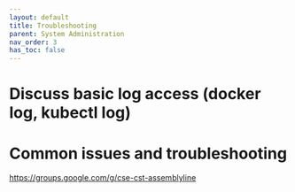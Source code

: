 ```yaml
---
layout: default
title: Troubleshooting
parent: System Administration
nav_order: 3
has_toc: false
---
```


# Discuss basic log access (docker log, kubectl log)

# Common issues and troubleshooting

https://groups.google.com/g/cse-cst-assemblyline